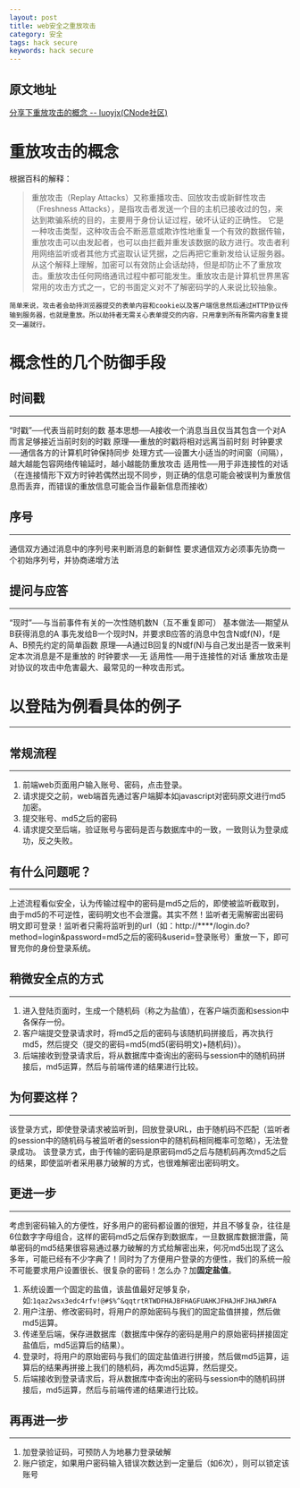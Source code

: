```yaml
---
layout: post
title: web安全之重放攻击
category: 安全
tags: hack secure
keywords: hack secure
---
```

## 原文地址
[分享下重放攻击的概念 -- luoyjx(CNode社区)](https://cnodejs.org/topic/557c354d16839d2d539362b6)

# 重放攻击的概念

根据百科的解释：

> 重放攻击（Replay Attacks）又称重播攻击、回放攻击或新鲜性攻击（Freshness Attacks），是指攻击者发送一个目的主机已接收过的包，来达到欺骗系统的目的，主要用于身份认证过程，破坏认证的正确性。
它是一种攻击类型，这种攻击会不断恶意或欺诈性地重复一个有效的数据传输，重放攻击可以由发起者，也可以由拦截并重发该数据的敌方进行。攻击者利用网络监听或者其他方式盗取认证凭据，之后再把它重新发给认证服务器。从这个解释上理解，加密可以有效防止会话劫持，但是却防止不了重放攻击。重放攻击任何网络通讯过程中都可能发生。重放攻击是计算机世界黑客常用的攻击方式之一，它的书面定义对不了解密码学的人来说比较抽象。

`简单来说，攻击者会劫持浏览器提交的表单内容和cookie以及客户端信息然后通过HTTP协议传输到服务器，也就是重放。所以劫持者无需关心表单提交的内容，只用拿到所有所需内容重复提交一遍就行。`

# 概念性的几个防御手段

## 时间戳
----
“时戳”──代表当前时刻的数
基本思想──A接收一个消息当且仅当其包含一个对A而言足够接近当前时刻的时戳
原理──重放的时戳将相对远离当前时刻
时钟要求──通信各方的计算机时钟保持同步
处理方式──设置大小适当的时间窗（间隔），越大越能包容网络传输延时，越小越能防重放攻击
适用性──用于非连接性的对话（在连接情形下双方时钟若偶然出现不同步，则正确的信息可能会被误判为重放信息而丢弃，而错误的重放信息可能会当作最新信息而接收）

## 序号
----
通信双方通过消息中的序列号来判断消息的新鲜性
要求通信双方必须事先协商一个初始序列号，并协商递增方法

## 提问与应答
----
“现时”──与当前事件有关的一次性随机数N（互不重复即可）
基本做法──期望从B获得消息的A 事先发给B一个现时N，并要求B应答的消息中包含N或f(N)，f是A、B预先约定的简单函数
原理──A通过B回复的N或f(N)与自己发出是否一致来判定本次消息是不是重放的
时钟要求──无
适用性──用于连接性的对话
重放攻击是对协议的攻击中危害最大、最常见的一种攻击形式。

# 以登陆为例看具体的例子
----

## 常规流程
----

1. 前端web页面用户输入账号、密码，点击登录。
2. 请求提交之前，web端首先通过客户端脚本如javascript对密码原文进行md5加密。
3. 提交账号、md5之后的密码
4. 请求提交至后端，验证账号与密码是否与数据库中的一致，一致则认为登录成功，反之失败。

## 有什么问题呢？
----
上述流程看似安全，认为传输过程中的密码是md5之后的，即使被监听截取到，由于md5的不可逆性，密码明文也不会泄露。其实不然！监听者无需解密出密码明文即可登录！监听者只需将监听到的url（如：http://****/login.do?method=login&password=md5之后的密码&userid=登录账号）重放一下，即可冒充你的身份登录系统。

## 稍微安全点的方式
----

1. 进入登陆页面时，生成一个随机码（称之为盐值），在客户端页面和session中各保存一份。
2. 客户端提交登录请求时，将md5之后的密码与该随机码拼接后，再次执行md5，然后提交（提交的密码=md5(md5(密码明文)+随机码)）。
3. 后端接收到登录请求后，将从数据库中查询出的密码与session中的随机码拼接后，md5运算，然后与前端传递的结果进行比较。

## 为何要这样？
----
该登录方式，即使登录请求被监听到，回放登录URL，由于随机码不匹配（监听者的session中的随机码与被监听者的session中的随机码相同概率可忽略），无法登录成功。
该登录方式，由于传输的密码是原密码md5之后与随机码再次md5之后的结果，即使监听者采用暴力破解的方式，也很难解密出密码明文。

## 更进一步
----
考虑到密码输入的方便性，好多用户的密码都设置的很短，并且不够复杂，往往是6位数字字母组合，这样的密码md5之后保存到数据库，一旦数据库数据泄露，简单密码的md5结果很容易通过暴力破解的方式给解密出来，何况md5出现了这么多年，可能已经有不少字典了！同时为了方便用户登录的方便性，我们的系统一般不可能要求用户设置很长、很复杂的密码！怎么办？加**固定盐值**。

1. 系统设置一个固定的盐值，该盐值最好足够复杂，如:`1qaz2wsx3edc4rfv!@#$%^&qqtrtRTWDFHAJBFHAGFUAHKJFHAJHFJHAJWRFA`
2. 用户注册、修改密码时，将用户的原始密码与我们的固定盐值拼接，然后做md5运算。
3. 传递至后端，保存进数据库（数据库中保存的密码是用户的原始密码拼接固定盐值后，md5运算后的结果）。
4. 登录时，将用户的原始密码与我们的固定盐值进行拼接，然后做md5运算，运算后的结果再拼接上我们的随机码，再次md5运算，然后提交。
5. 后端接收到登录请求后，将从数据库中查询出的密码与session中的随机码拼接后，md5运算，然后与前端传递的结果进行比较。

## 再再进一步
----

1. 加登录验证码，可预防人为地暴力登录破解
2. 账户锁定，如果用户密码输入错误次数达到一定量后（如6次），则可以锁定该账号